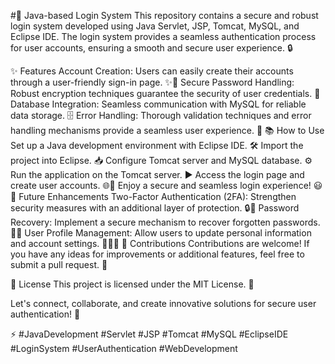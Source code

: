 #🚀 Java-based Login System
This repository contains a secure and robust login system developed using Java Servlet, JSP, Tomcat, MySQL, and Eclipse IDE. The login system provides a seamless authentication process for user accounts, ensuring a smooth and secure user experience. 🔒

✨ Features
Account Creation: Users can easily create their accounts through a user-friendly sign-in page. ✨👤
Secure Password Handling: Robust encryption techniques guarantee the security of user credentials. 🔐
Database Integration: Seamless communication with MySQL for reliable data storage. 🗄️
Error Handling: Thorough validation techniques and error handling mechanisms provide a seamless user experience. 🚦
📚 How to Use
Set up a Java development environment with Eclipse IDE. 🛠️
Import the project into Eclipse. 📥
Configure Tomcat server and MySQL database. ⚙️
Run the application on the Tomcat server. ▶️
Access the login page and create user accounts. 🌐🔏
Enjoy a secure and seamless login experience! 😃
🚀 Future Enhancements
Two-Factor Authentication (2FA): Strengthen security measures with an additional layer of protection. 🔒🔐
Password Recovery: Implement a secure mechanism to recover forgotten passwords. 🔑📧
User Profile Management: Allow users to update personal information and account settings. 🧑‍💼🔧
👥 Contributions
Contributions are welcome! If you have any ideas for improvements or additional features, feel free to submit a pull request. 🤝

📄 License
This project is licensed under the MIT License. 📝

Let's connect, collaborate, and create innovative solutions for secure user authentication! 🤝

⚡️ #JavaDevelopment #Servlet #JSP #Tomcat #MySQL #EclipseIDE #LoginSystem #UserAuthentication #WebDevelopment
